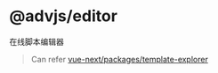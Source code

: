 # @advjs/editor

在线脚本编辑器

> Can refer [vue-next/packages/template-explorer](https://github.com/vuejs/vue-next/blob/master/packages/template-explorer/)
